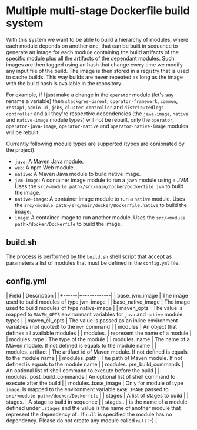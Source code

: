 # Multiple multi-stage Dockerfile build system

With this system we want to be able to build a hierarchy of modules, where each module depends on
 another one, that can be built in sequence to generate an image for each module containing the
 build artifacts of the specific module plus all the artifacts of the dependant modules. Such
 images are then tagged using an hash that change every time we modify any input file of the build.
 The image is then stored in a registry that is used to cache builds. This way builds are never
 repeated as long as the image with the build hash is available in the repository.

For example, if I just make a change in the `operator` module (let's say rename a variable) then
 `stackgres-parent`, `operator-framework`, `common`, `restapi`, `admin-ui`, `jobs`,
 `cluster-controller` and `distributedlogs-controller` and all they're respective dependencies
 (the `java-image`, `native` and `native-image` module types) will not be rebuilt, only the
 `operator`, `operator-java-image`, `operator-native` and `operator-native-image` modules will be
 rebuilt.

Currently following module types are supported (types are opnionated by the project):

* `java`: A Maven Java module.
* `web`: A npm Web module.
* `native`: A Maven Java module to build native image.
* `jvm-image`: A container image module to run a `java` module using a JVM. Uses the `src/<module path>/src/main/docker/Dockerfile.jvm` to build the image.
* `native-image`: A container image module to run a `native` module. Uses the `src/<module path>/src/main/docker/Dockerfile.native` to build the image.
* `image`: A container image to run another module. Uses the `src/<module path>/docker/Dockerfile` to build the image.

## build.sh

The process is performed by the `build.sh` shell script that accept as parameters a list of modules
 that must be defined in the `config.yml` file.

## config.yml

| Field | Description |
|+------|+------------|
| base_jvm_image | The image used to build modules of type jvm-image |
| base_native_image | The image used to build modules of type native-image |
| maven_opts | The value is mapped to `MAVEN_OPTS` environmant variables for `java` and `native` module types |
| maven_cli_opts | The value is passed as an inline environment variables (not quoted) to the `mvn` command |
| modules | An object that defines all available modules |
| modules.<name> | <name> represent the name of a module |
| modules.<name>.type | The type of the module |
| modules.<name>.name | The name of a Maven module. If not defined is equals to the module name |
| modules.<name>.artifact | The artifact id of Maven module. If not defined is equals to the module name |
| modules.<name>.path | The path of Maven module. If not defined is equals to the module name |
| modules.<name>.pre_build_commands | An optional list of shell command to execute before the build |
| modules.<name>.post_build_commands | An optional list of shell command to execute after the build |
| modules.<name>.base_image | Only for module of type `image`. Is mapped to the environment variable `BASE_IMAGE` passed to `src/<module path>/docker/Dockerfile` |
| stages | A list of stages to build |
| stages.<index> | A stage to build in sequence |
| stages.<index>.<module name> | <module name> is the name of a module defined under `.stages` and the value is the name of another module that represent the dependency of <module name>. If `null` is specified the module has no dependency. Please do not create any module called `null` :-) |

